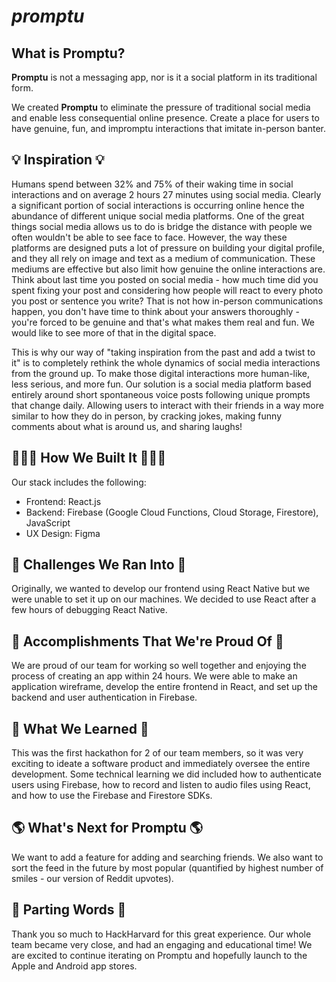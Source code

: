# *promptu*
## What is Promptu?

**Promptu** is not a messaging app, nor is it a social platform in its traditional form. 

We created **Promptu** to eliminate the pressure of traditional social media and enable less consequential online presence. Create a place for users to have genuine, fun, and impromptu interactions that imitate in-person banter.

## 💡 Inspiration 💡
Humans spend between 32% and 75% of their waking time in social interactions and on average 2 hours 27 minutes using social media. Clearly a significant portion of social interactions is occurring online hence the abundance of different unique social media platforms. One of the great things social media allows us to do is bridge the distance with people we often wouldn't be able to see face to face. However, the way these platforms are designed puts a lot of pressure on building your digital profile, and they all rely on image and text as a medium of communication. These mediums are effective but also limit how genuine the online interactions are. Think about last time you posted on social media - how much time did you spent fixing your post and considering how people will react to every photo you post or sentence you write? That is not how in-person communications happen, you don't have time to think about your answers thoroughly - you're forced to be genuine and that's what makes them real and fun. We would like to see more of that in the digital space. 

This is why our way of "taking inspiration from the past and add a twist to it" is to completely rethink the whole dynamics of social media interactions from the ground up. To make those digital interactions more human-like, less serious, and more fun. Our solution is a social media platform based entirely around short spontaneous voice posts following unique prompts that change daily. Allowing users to interact with their friends in a way more similar to how they do in person, by cracking jokes, making funny comments about what is around us, and sharing laughs! 

## 👩🏻‍💻 How We Built It 👩🏻‍💻

Our stack includes the following:

- Frontend: React.js
- Backend: Firebase (Google Cloud Functions, Cloud Storage, Firestore), JavaScript
- UX Design: Figma

## 🚨 Challenges We Ran Into 🚨

Originally, we wanted to develop our frontend using React Native but we were unable to set it up on our machines. We decided to use React after a few hours of debugging React Native.

## 👏 Accomplishments That We're Proud Of 👏

We are proud of our team for working so well together and enjoying the process of creating an app within 24 hours. We were able to make an application wireframe, develop the entire frontend in React, and set up the backend and user authentication in Firebase.

## 🔖 What We Learned 🔖

This was the first hackathon for 2 of our team members, so it was very exciting to ideate a software product and immediately oversee the entire development. Some technical learning we did included how to authenticate users using Firebase, how to record and listen to audio files using React, and how to use the Firebase and Firestore SDKs.

## 🌎 What's Next for Promptu 🌎

We want to add a feature for adding and searching friends. We also want to sort the feed in the future by most popular (quantified by highest number of smiles - our version of Reddit upvotes).

## 🤝 Parting Words 🤝

Thank you so much to HackHarvard for this great experience. Our whole team became very close, and had an engaging and educational time! We are excited to continue iterating on Promptu and hopefully launch to the Apple and Android app stores.
